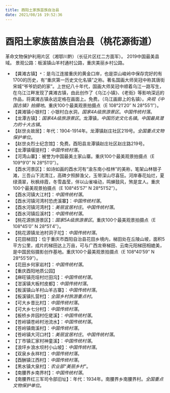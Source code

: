 ```yaml
---
title: 酉阳土家族苗族自治县
date: 2021/08/16 19:52:36
---
```


# 酉阳土家族苗族自治县（桃花源街道）
革命文物保护利用片区（湘鄂川黔）（长征片区红二方面军）。
2019中国最美县域。
景观公路：板溪镇山羊村通村公路，重庆美丽乡村公路。
* 【龚滩古镇】`*`：是乌江连接重庆的黄金口岸，也是崇山峻岭中保存完好的有1700的历史，有“重庆第一历史文化名镇”之称。著名国画大师吴冠中称其唐街宋城“爷爷奶奶的家”。上世纪八十年代，国画大师吴冠中顺着乌江一路写生，在乌江江畔发现了龚滩古镇，由此创作了《乌江小镇》、《老街》等影响深远的作品，将龚滩古镇永远定格在画面上。免费。（乌江画廊上的名镇）。*央视《中国古镇》拍摄地*。重庆100个最美观景拍摄点（E 108°21′20″ N 28°55′1″）。
* 【龚滩镇小银村】：小银村白水洞，*国家4A级旅游景区*。*中国传统村落*。
* 【龙潭古镇】：*国家4A级旅游景区*。龙潭镇，*中国历史文化名镇*。*中国最具潜力的十大古镇*。
* 【赵世炎故居】：年代：1904-1914年。龙潭镇赵庄社区219号。*全国重点文物保护单位*。
* 【赵世炎烈士纪念馆】：免费。酉阳县龙潭镇赵庄社区赵庄路219号。
* 【龙潭镇堰提村】：*中国传统村落*。
* 【河湾山寨】：被誉为中国最美土家山寨。重庆100个最美观景拍摄点（E 109°9′0″ N 28°51′0″）。
* 【酉水河景区】：如诗如画的酉水河有“渝东南小桂林”的美称，笔架山林银子滩，三吾山下流清江，高碑夕照醉渔父，玉带深山尽喜狂。河岸春花灿烂，夏绿滴翠，秋枫绯霞，冬雪晶莹，伴以山雀噪动，鸣蝉鼓风，煞是宜人。重庆100个最美观景拍摄点（E 108°45′57″ N 28°51′52″）。
* 【酉水河镇大江村】：*中国传统村落*。
* 【酉水河镇河湾村恐虎溪寨】：*中国传统村落*。
* 【酉水河镇河湾村】：*美丽宜居村庄*。*中国传统村落*。
* 【酉水河镇后溪村】：*中国传统村落*。
* 【桃花源旅游景区】：*国家5A级旅游景区*。重庆100个最美观景拍摄点（E 108°45′0″ N 28°51′4″）。
* 【桃花源镇龙池村洞子坨】：*中国传统村落*。
* 【花田梯田】：位于重庆市酉阳自治县花田乡境内，梯田处在丘陵山坡，面积5平方公里，成片的梯田达上万亩，可与广西龙脊梯田、云南元阳梯田相媲美，是中国民俗摄影创作基地。重庆100个最美观景拍摄点（E 108°40′59″ N 28°55′59″）。
* 【花田乡何家岩村】：*中国传统村落*。
* 【重庆酉阳地质公园】
* 【麻旺镇亮垭村烂田沟】：*中国传统村落*。
* 【泔溪镇大板村皮都】：*中国传统村落*。
* 【板溪镇山羊村山羊古寨】：*中国传统村落*。
* 【板溪镇扎营村】：*全国乡村旅游重点村*。
* 【可大乡昔比村】：*中国传统村落*。
* 【可大乡七分村】：*中国传统村落*。
* 【板桥乡井园村仡佬溪】：*中国传统村落*。
* 【苍岭镇苍岭村池流水】：*中国传统村落*。
* 【苍岭镇南溪村】：*中国传统村落*。
* 【苍岭镇大河口村】：*美丽宜居村庄*。*中国传统村落*。
* 【丁市镇汇家村神童溪】：*中国传统村落*。
* 【浪坪乡浪水坝村小山坡】：*中国传统村落*。
* 【双泉乡永祥村】：*中国传统村落*。
* 【酉酬镇江西村】：*中国传统村落*。
* 【黑水镇大泉村】：*农业部“美丽乡村”*。
* 【南腰界乡南界村】：*中国传统村落*。
* 【南腰界红三军司令部旧址】：年代：1934年。南腰界乡南腰界村。*全国重点文物保护单位*。